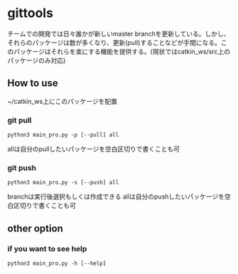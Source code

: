 # gittools
チームでの開発では日々誰かが新しいmaster branchを更新している。しかし、それらのパッケージは数が多くなり、更新(pull)することなどが手間になる。このパッケージはそれらを楽にする機能を提供する。(現状ではcatkin_ws/src上のパッケージのみ対応)

## How to use
~/catkin_ws上にこのパッケージを配置
### git pull
```
python3 main_pro.py -p [--pull] all
```
allは自分のpullしたいパッケージを空白区切りで書くことも可
### git push
```
python3 main_pro.py -s [--push] all
```
branchは実行後選択もしくは作成できる
allは自分のpushしたいパッケージを空白区切りで書くことも可

## other option

### if you want to see help
```
python3 main_pro.py -h [--help]
```
